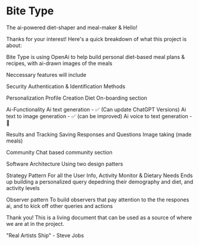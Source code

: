 # Bite Type 
The ai-powered diet-shaper and meal-maker &amp; 
Hello!

Thanks for your interest! Here's a quick breakdown of what this project is about:

Bite Type is using OpenAi to help build personal diet-based meal plans & recipes, with ai-drawn images of the meals

Neccessary features will include

Security
Authentication & Identification Methods

Personalization
Profile Creation
Diet On-boarding section

Ai-Functionality
Ai text generation - ✅ (Can update ChatGPT Versions)
Ai text to image generation -  ✅ (can be improved)
Ai voice to text generation - 🚧

Results and Tracking
Saving Responses and Questions
Image taking (made meals)

Community
Chat based community section


Software Architecture
Using two design patters

Strategy Pattern
For all the User Info, Activity Monitor & Dietary Needs 
Ends up building a personalized query depedning their demography and diet, and activity levels

Observer pattern
To build observers that pay attention to the the respones ai, and to kick off other queries and actions


Thank you! This is a living document that can be used as a source of where we are at in the project. 





"Real Artists Ship" - Steve Jobs 

